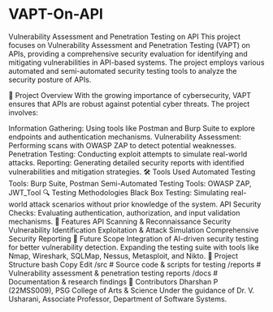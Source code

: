 # VAPT-On-API

Vulnerability Assessment and Penetration Testing on API
This project focuses on Vulnerability Assessment and Penetration Testing (VAPT) on APIs, providing a comprehensive security evaluation for identifying and mitigating vulnerabilities in API-based systems. The project employs various automated and semi-automated security testing tools to analyze the security posture of APIs.

📌 Project Overview
With the growing importance of cybersecurity, VAPT ensures that APIs are robust against potential cyber threats. The project involves:

Information Gathering: Using tools like Postman and Burp Suite to explore endpoints and authentication mechanisms.
Vulnerability Assessment: Performing scans with OWASP ZAP to detect potential weaknesses.
Penetration Testing: Conducting exploit attempts to simulate real-world attacks.
Reporting: Generating detailed security reports with identified vulnerabilities and mitigation strategies.
🛠️ Tools Used
Automated Testing Tools: Burp Suite, Postman
Semi-Automated Testing Tools: OWASP ZAP, JWT_Tool
🔍 Testing Methodologies
Black Box Testing: Simulating real-world attack scenarios without prior knowledge of the system.
API Security Checks: Evaluating authentication, authorization, and input validation mechanisms.
📜 Features
API Scanning & Reconnaissance
Security Vulnerability Identification
Exploitation & Attack Simulation
Comprehensive Security Reporting
🚀 Future Scope
Integration of AI-driven security testing for better vulnerability detection.
Expanding the testing suite with tools like Nmap, Wireshark, SQLMap, Nessus, Metasploit, and Nikto.
📂 Project Structure
bash
Copy
Edit
/src        # Source code & scripts for testing
/reports    # Vulnerability assessment & penetration testing reports
/docs       # Documentation & research findings
🤝 Contributors
Dharshan P (22MSS009), PSG College of Arts & Science
Under the guidance of Dr. V. Usharani, Associate Professor, Department of Software Systems.
